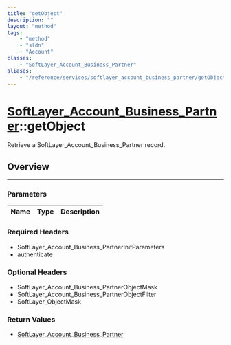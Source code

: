 ```yaml
---
title: "getObject"
description: ""
layout: "method"
tags:
    - "method"
    - "sldn"
    - "Account"
classes:
    - "SoftLayer_Account_Business_Partner"
aliases:
    - "/reference/services/softlayer_account_business_partner/getObject"
---
```

# [SoftLayer_Account_Business_Partner](/reference/services/SoftLayer_Account_Business_Partner)::getObject

Retrieve a SoftLayer_Account_Business_Partner record.


## Overview 


-----

### Parameters 
|Name | Type | Description |
| --- | --- | --- |


### Required Headers
* SoftLayer_Account_Business_PartnerInitParameters
* authenticate


### Optional Headers
* SoftLayer_Account_Business_PartnerObjectMask
* SoftLayer_Account_Business_PartnerObjectFilter
* SoftLayer_ObjectMask

### Return Values
* <a href='/reference/datatypes/SoftLayer_Account_Business_Partner'>SoftLayer_Account_Business_Partner </a>




